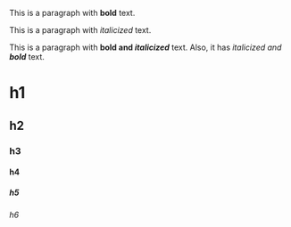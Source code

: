 This is a paragraph with **bold** text.

This is a paragraph with _italicized_ text.

This is a paragraph with __bold and *italicized*__ text. Also, it has _italicized and **bold**_ text.

# h1

## h2

### h3

#### h4

##### h5

###### h6